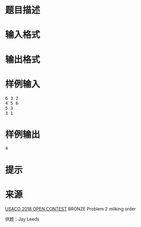 

# 题目描述



# 输入格式



# 输出格式



# 样例输入


<pre>6 3 2
4 5 6
5 3
3 1
</pre>

# 样例输出


<pre>4
</pre>

# 提示



# 来源


<p>
<a href="http://www.usaco.org/index.php?page=open18results" target="_blank">USACO 2018 OPEN CONTEST</a> BRONZE Problem 2 milking order
</p>
<p>
供题：Jay Leeds
</p>
